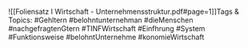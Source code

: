 
![[Foliensatz I Wirtschaft - Unternehmensstruktur.pdf#page=1]]Tags & Topics:
   #Gehltern
   #belohntunternehman
   #dieMenschen
   #nachgefragtenGtern
   #TINFWirtschaft
   #Einfhrung
   #System
   #Funktionsweise
   #belohntUnternehme
   #konomieWirtschaft